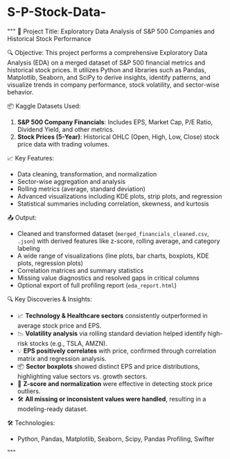 # S-P-Stock-Data-
"""
📘 Project Title: Exploratory Data Analysis of S&P 500 Companies and Historical Stock Performance

🔍 Objective:
This project performs a comprehensive Exploratory Data Analysis (EDA) on a merged dataset of S&P 500 financial metrics and historical stock prices. It utilizes Python and libraries such as Pandas, Matplotlib, Seaborn, and SciPy to derive insights, identify patterns, and visualize trends in company performance, stock volatility, and sector-wise behavior.

📦 Kaggle Datasets Used:
1. **S&P 500 Company Financials**: Includes EPS, Market Cap, P/E Ratio, Dividend Yield, and other metrics.
2. **Stock Prices (5-Year)**: Historical OHLC (Open, High, Low, Close) stock price data with trading volumes.

📈 Key Features:
- Data cleaning, transformation, and normalization
- Sector-wise aggregation and analysis
- Rolling metrics (average, standard deviation)
- Advanced visualizations including KDE plots, strip plots, and regression
- Statistical summaries including correlation, skewness, and kurtosis

📤 Output:
- Cleaned and transformed dataset (`merged_financials_cleaned.csv`, `.json`) with derived features like z-score, rolling average, and category labeling
- A wide range of visualizations (line plots, bar charts, boxplots, KDE plots, regression plots)
- Correlation matrices and summary statistics
- Missing value diagnostics and resolved gaps in critical columns
- Optional export of full profiling report (`eda_report.html`)

🔍 Key Discoveries & Insights:
- 📈 **Technology & Healthcare sectors** consistently outperformed in average stock price and EPS.
- 📉 **Volatility analysis** via rolling standard deviation helped identify high-risk stocks (e.g., TSLA, AMZN).
- 💡 **EPS positively correlates** with price, confirmed through correlation matrix and regression analysis.
- 📦 **Sector boxplots** showed distinct EPS and price distributions, highlighting value sectors vs. growth sectors.
- 🧪 **Z-score and normalization** were effective in detecting stock price outliers.
- 🛠 **All missing or inconsistent values were handled**, resulting in a modeling-ready dataset.

🛠 Technologies:
- Python, Pandas, Matplotlib, Seaborn, Scipy, Pandas Profiling, Swifter

"""

